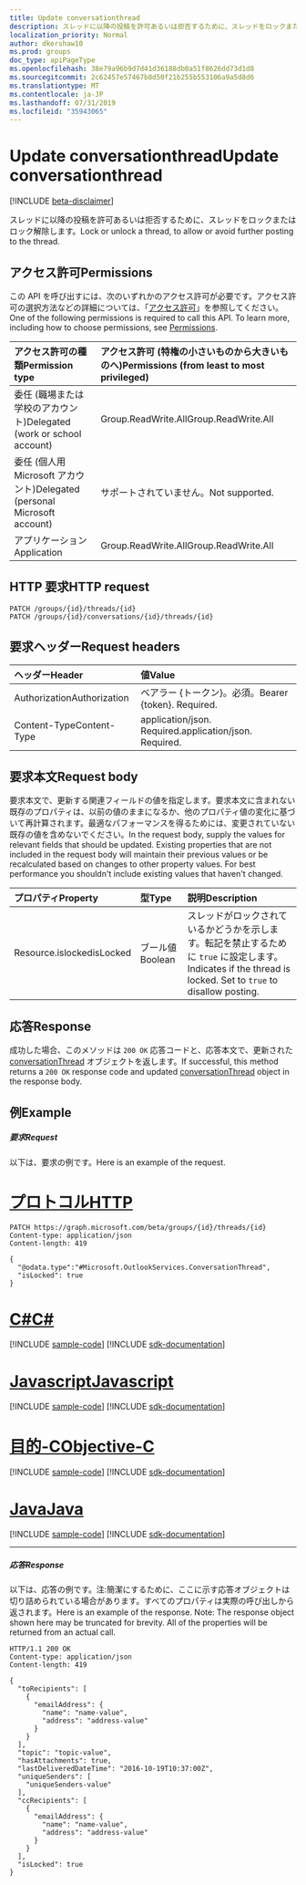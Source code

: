 ```yaml
---
title: Update conversationthread
description: スレッドに以降の投稿を許可あるいは拒否するために、スレッドをロックまたはロック解除します。
localization_priority: Normal
author: dkershaw10
ms.prod: groups
doc_type: apiPageType
ms.openlocfilehash: 38e79a96b9d7d41d36188db0a51f8626dd73d1d8
ms.sourcegitcommit: 2c62457e57467b8d50f21b255b553106a9a5d8d6
ms.translationtype: MT
ms.contentlocale: ja-JP
ms.lasthandoff: 07/31/2019
ms.locfileid: "35943065"
---
```

# <a name="update-conversationthread"></a><span data-ttu-id="1a2a8-103">Update conversationthread</span><span class="sxs-lookup"><span data-stu-id="1a2a8-103">Update conversationthread</span></span>

[!INCLUDE [beta-disclaimer](../../includes/beta-disclaimer.md)]

<span data-ttu-id="1a2a8-104">スレッドに以降の投稿を許可あるいは拒否するために、スレッドをロックまたはロック解除します。</span><span class="sxs-lookup"><span data-stu-id="1a2a8-104">Lock or unlock a thread, to allow or avoid further posting to the thread.</span></span>
## <a name="permissions"></a><span data-ttu-id="1a2a8-105">アクセス許可</span><span class="sxs-lookup"><span data-stu-id="1a2a8-105">Permissions</span></span>
<span data-ttu-id="1a2a8-p101">この API を呼び出すには、次のいずれかのアクセス許可が必要です。アクセス許可の選択方法などの詳細については、「[アクセス許可](/graph/permissions-reference)」を参照してください。</span><span class="sxs-lookup"><span data-stu-id="1a2a8-p101">One of the following permissions is required to call this API. To learn more, including how to choose permissions, see [Permissions](/graph/permissions-reference).</span></span>

|<span data-ttu-id="1a2a8-108">アクセス許可の種類</span><span class="sxs-lookup"><span data-stu-id="1a2a8-108">Permission type</span></span>      | <span data-ttu-id="1a2a8-109">アクセス許可 (特権の小さいものから大きいものへ)</span><span class="sxs-lookup"><span data-stu-id="1a2a8-109">Permissions (from least to most privileged)</span></span>              |
|:--------------------|:---------------------------------------------------------|
|<span data-ttu-id="1a2a8-110">委任 (職場または学校のアカウント)</span><span class="sxs-lookup"><span data-stu-id="1a2a8-110">Delegated (work or school account)</span></span> | <span data-ttu-id="1a2a8-111">Group.ReadWrite.All</span><span class="sxs-lookup"><span data-stu-id="1a2a8-111">Group.ReadWrite.All</span></span>    |
|<span data-ttu-id="1a2a8-112">委任 (個人用 Microsoft アカウント)</span><span class="sxs-lookup"><span data-stu-id="1a2a8-112">Delegated (personal Microsoft account)</span></span> | <span data-ttu-id="1a2a8-113">サポートされていません。</span><span class="sxs-lookup"><span data-stu-id="1a2a8-113">Not supported.</span></span>    |
|<span data-ttu-id="1a2a8-114">アプリケーション</span><span class="sxs-lookup"><span data-stu-id="1a2a8-114">Application</span></span> | <span data-ttu-id="1a2a8-115">Group.ReadWrite.All</span><span class="sxs-lookup"><span data-stu-id="1a2a8-115">Group.ReadWrite.All</span></span> |

## <a name="http-request"></a><span data-ttu-id="1a2a8-116">HTTP 要求</span><span class="sxs-lookup"><span data-stu-id="1a2a8-116">HTTP request</span></span>
<!-- { "blockType": "ignored" } -->
```http
PATCH /groups/{id}/threads/{id}
PATCH /groups/{id}/conversations/{id}/threads/{id}

```
## <a name="request-headers"></a><span data-ttu-id="1a2a8-117">要求ヘッダー</span><span class="sxs-lookup"><span data-stu-id="1a2a8-117">Request headers</span></span>
| <span data-ttu-id="1a2a8-118">ヘッダー</span><span class="sxs-lookup"><span data-stu-id="1a2a8-118">Header</span></span>       | <span data-ttu-id="1a2a8-119">値</span><span class="sxs-lookup"><span data-stu-id="1a2a8-119">Value</span></span> |
|:---------------|:--------|
| <span data-ttu-id="1a2a8-120">Authorization</span><span class="sxs-lookup"><span data-stu-id="1a2a8-120">Authorization</span></span>  | <span data-ttu-id="1a2a8-p102">ベアラー {トークン}。必須。</span><span class="sxs-lookup"><span data-stu-id="1a2a8-p102">Bearer {token}. Required.</span></span>  |
| <span data-ttu-id="1a2a8-123">Content-Type</span><span class="sxs-lookup"><span data-stu-id="1a2a8-123">Content-Type</span></span>  | <span data-ttu-id="1a2a8-p103">application/json. Required.</span><span class="sxs-lookup"><span data-stu-id="1a2a8-p103">application/json. Required.</span></span>  |

## <a name="request-body"></a><span data-ttu-id="1a2a8-126">要求本文</span><span class="sxs-lookup"><span data-stu-id="1a2a8-126">Request body</span></span>
<span data-ttu-id="1a2a8-p104">要求本文で、更新する関連フィールドの値を指定します。要求本文に含まれない既存のプロパティは、以前の値のままになるか、他のプロパティ値の変化に基づいて再計算されます。最適なパフォーマンスを得るためには、変更されていない既存の値を含めないでください。</span><span class="sxs-lookup"><span data-stu-id="1a2a8-p104">In the request body, supply the values for relevant fields that should be updated. Existing properties that are not included in the request body will maintain their previous values or be recalculated based on changes to other property values. For best performance you shouldn't include existing values that haven't changed.</span></span>

| <span data-ttu-id="1a2a8-130">プロパティ</span><span class="sxs-lookup"><span data-stu-id="1a2a8-130">Property</span></span>     | <span data-ttu-id="1a2a8-131">型</span><span class="sxs-lookup"><span data-stu-id="1a2a8-131">Type</span></span>   |<span data-ttu-id="1a2a8-132">説明</span><span class="sxs-lookup"><span data-stu-id="1a2a8-132">Description</span></span>|
|:---------------|:--------|:----------|
|<span data-ttu-id="1a2a8-133">Resource.islocked</span><span class="sxs-lookup"><span data-stu-id="1a2a8-133">isLocked</span></span>|<span data-ttu-id="1a2a8-134">ブール値</span><span class="sxs-lookup"><span data-stu-id="1a2a8-134">Boolean</span></span>|<span data-ttu-id="1a2a8-p105">スレッドがロックされているかどうかを示します。転記を禁止するために `true` に設定します。</span><span class="sxs-lookup"><span data-stu-id="1a2a8-p105">Indicates if the thread is locked. Set to `true` to disallow posting.</span></span>|

## <a name="response"></a><span data-ttu-id="1a2a8-137">応答</span><span class="sxs-lookup"><span data-stu-id="1a2a8-137">Response</span></span>

<span data-ttu-id="1a2a8-138">成功した場合、このメソッドは `200 OK` 応答コードと、応答本文で、更新された [conversationThread](../resources/conversationthread.md) オブジェクトを返します。</span><span class="sxs-lookup"><span data-stu-id="1a2a8-138">If successful, this method returns a `200 OK` response code and updated [conversationThread](../resources/conversationthread.md) object in the response body.</span></span>
## <a name="example"></a><span data-ttu-id="1a2a8-139">例</span><span class="sxs-lookup"><span data-stu-id="1a2a8-139">Example</span></span>
##### <a name="request"></a><span data-ttu-id="1a2a8-140">要求</span><span class="sxs-lookup"><span data-stu-id="1a2a8-140">Request</span></span>
<span data-ttu-id="1a2a8-141">以下は、要求の例です。</span><span class="sxs-lookup"><span data-stu-id="1a2a8-141">Here is an example of the request.</span></span>

# <a name="httptabhttp"></a>[<span data-ttu-id="1a2a8-142">プロトコル</span><span class="sxs-lookup"><span data-stu-id="1a2a8-142">HTTP</span></span>](#tab/http)
<!-- {
  "blockType": "request",
  "name": "update_conversationthread"
}-->
```http
PATCH https://graph.microsoft.com/beta/groups/{id}/threads/{id}
Content-type: application/json
Content-length: 419

{
  "@odata.type":"#Microsoft.OutlookServices.ConversationThread",
  "isLocked": true
}
```
# <a name="ctabcsharp"></a>[<span data-ttu-id="1a2a8-143">C#</span><span class="sxs-lookup"><span data-stu-id="1a2a8-143">C#</span></span>](#tab/csharp)
[!INCLUDE [sample-code](../includes/snippets/csharp/update-conversationthread-csharp-snippets.md)]
[!INCLUDE [sdk-documentation](../includes/snippets/snippets-sdk-documentation-link.md)]

# <a name="javascripttabjavascript"></a>[<span data-ttu-id="1a2a8-144">Javascript</span><span class="sxs-lookup"><span data-stu-id="1a2a8-144">Javascript</span></span>](#tab/javascript)
[!INCLUDE [sample-code](../includes/snippets/javascript/update-conversationthread-javascript-snippets.md)]
[!INCLUDE [sdk-documentation](../includes/snippets/snippets-sdk-documentation-link.md)]

# <a name="objective-ctabobjc"></a>[<span data-ttu-id="1a2a8-145">目的-C</span><span class="sxs-lookup"><span data-stu-id="1a2a8-145">Objective-C</span></span>](#tab/objc)
[!INCLUDE [sample-code](../includes/snippets/objc/update-conversationthread-objc-snippets.md)]
[!INCLUDE [sdk-documentation](../includes/snippets/snippets-sdk-documentation-link.md)]

# <a name="javatabjava"></a>[<span data-ttu-id="1a2a8-146">Java</span><span class="sxs-lookup"><span data-stu-id="1a2a8-146">Java</span></span>](#tab/java)
[!INCLUDE [sample-code](../includes/snippets/java/update-conversationthread-java-snippets.md)]
[!INCLUDE [sdk-documentation](../includes/snippets/snippets-sdk-documentation-link.md)]

---

##### <a name="response"></a><span data-ttu-id="1a2a8-147">応答</span><span class="sxs-lookup"><span data-stu-id="1a2a8-147">Response</span></span>
<span data-ttu-id="1a2a8-p106">以下は、応答の例です。注:簡潔にするために、ここに示す応答オブジェクトは切り詰められている場合があります。すべてのプロパティは実際の呼び出しから返されます。</span><span class="sxs-lookup"><span data-stu-id="1a2a8-p106">Here is an example of the response. Note: The response object shown here may be truncated for brevity. All of the properties will be returned from an actual call.</span></span>
<!-- {
  "blockType": "response",
  "truncated": true,
  "@odata.type": "microsoft.graph.conversationThread"
} -->
```http
HTTP/1.1 200 OK
Content-type: application/json
Content-length: 419

{
  "toRecipients": [
    {
      "emailAddress": {
        "name": "name-value",
        "address": "address-value"
      }
    }
  ],
  "topic": "topic-value",
  "hasAttachments": true,
  "lastDeliveredDateTime": "2016-10-19T10:37:00Z",
  "uniqueSenders": [
    "uniqueSenders-value"
  ],
  "ccRecipients": [
    {
      "emailAddress": {
        "name": "name-value",
        "address": "address-value"
      }
    }
  ],
  "isLocked": true
}
```

<!-- uuid: 8fcb5dbc-d5aa-4681-8e31-b001d5168d79
2015-10-25 14:57:30 UTC -->
<!--
{
  "type": "#page.annotation",
  "description": "Update conversationthread",
  "keywords": "",
  "section": "documentation",
  "tocPath": "",
  "suppressions": [
  ]
}
-->
